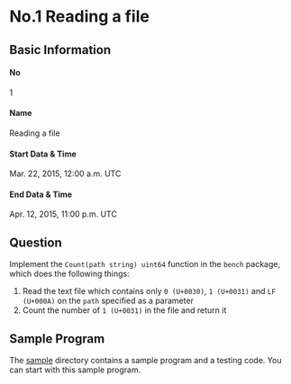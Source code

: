 # No.1 Reading a file

## Basic Information

#### No

1

#### Name

Reading a file

#### Start Data & Time

Mar. 22, 2015, 12:00 a.m. UTC 

#### End Data & Time

Apr. 12, 2015, 11:00 p.m. UTC

## Question

Implement the `Count(path string) uint64` function in the `bench` package, which does the following things:

1. Read the text file which contains only `0 (U+0030)`, `1 (U+0031)` and `LF (U+000A)` on the `path` specified as a parameter
2. Count the number of `1 (U+0031)` in the file and return it

## Sample Program

The [sample](sample) directory contains a sample program and a testing code. You can start with this sample program.

